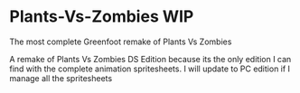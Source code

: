 # Plants-Vs-Zombies WIP
The most complete Greenfoot remake of Plants Vs Zombies

A remake of Plants Vs Zombies DS Edition because its the only edition I can find with the complete animation spritesheets. 
I will update to PC edition if I manage all the spritesheets
